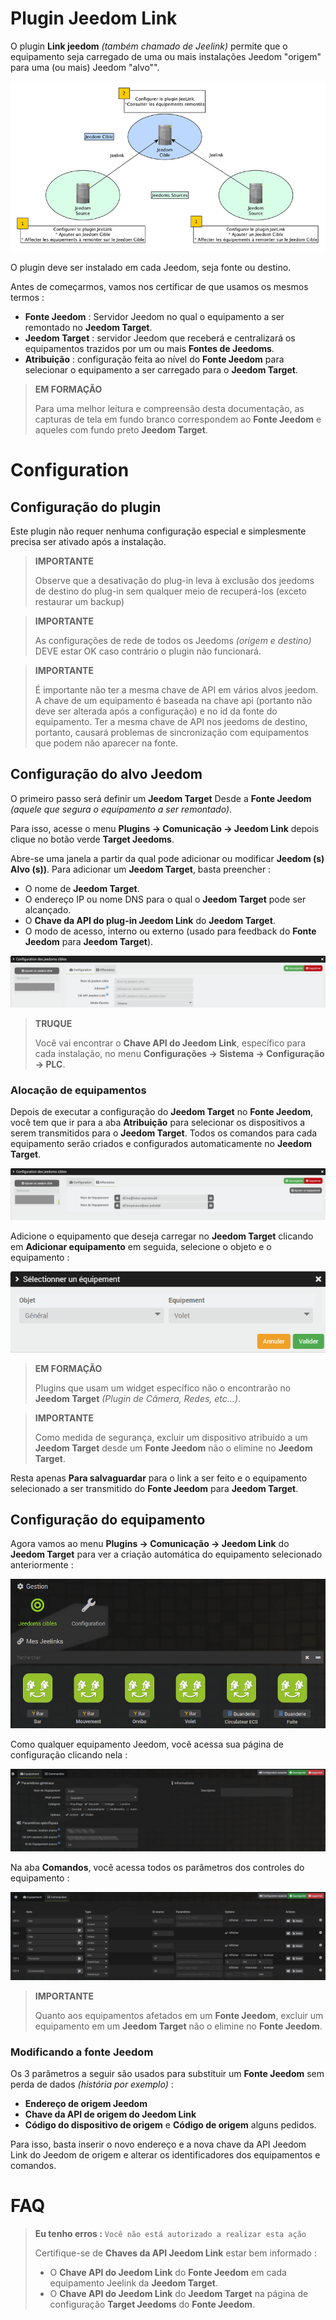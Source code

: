 # Plugin Jeedom Link

O plugin **Link jeedom** *(também chamado de Jeelink)* permite que o equipamento seja carregado de uma ou mais instalações Jeedom "origem" para uma (ou mais) Jeedom "alvo"".

![jeelink1](../images/jeelink1.png)

O plugin deve ser instalado em cada Jeedom, seja fonte ou destino.

Antes de começarmos, vamos nos certificar de que usamos os mesmos termos :
- **Fonte Jeedom** : Servidor Jeedom no qual o equipamento a ser remontado no **Jeedom Target**.
- **Jeedom Target** : servidor Jeedom que receberá e centralizará os equipamentos trazidos por um ou mais **Fontes de Jeedoms**.
- **Atribuição** : configuração feita ao nível do **Fonte Jeedom** para selecionar o equipamento a ser carregado para o **Jeedom Target**.

>**EM FORMAÇÃO**
>
>Para uma melhor leitura e compreensão desta documentação, as capturas de tela em fundo branco correspondem ao **Fonte Jeedom** e aqueles com fundo preto **Jeedom Target**.

# Configuration

## Configuração do plugin

Este plugin não requer nenhuma configuração especial e simplesmente precisa ser ativado após a instalação.

>**IMPORTANTE**
>
>Observe que a desativação do plug-in leva à exclusão dos jeedoms de destino do plug-in sem qualquer meio de recuperá-los (exceto restaurar um backup)

>**IMPORTANTE**
>
>As configurações de rede de todos os Jeedoms *(origem e destino)* DEVE estar OK caso contrário o plugin não funcionará.

>**IMPORTANTE**
>
>É importante não ter a mesma chave de API em vários alvos jeedom. A chave de um equipamento é baseada na chave api (portanto não deve ser alterada após a configuração) e no id da fonte do equipamento. Ter a mesma chave de API nos jeedoms de destino, portanto, causará problemas de sincronização com equipamentos que podem não aparecer na fonte.

## Configuração do alvo Jeedom

O primeiro passo será definir um **Jeedom Target** Desde a **Fonte Jeedom** *(aquele que segura o equipamento a ser remontado)*.

Para isso, acesse o menu **Plugins → Comunicação → Jeedom Link** depois clique no botão verde **Target Jeedoms**.

Abre-se uma janela a partir da qual pode adicionar ou modificar **Jeedom (s) Alvo (s))**. Para adicionar um **Jeedom Target**, basta preencher :

- O nome de **Jeedom Target**.
- O endereço IP ou nome DNS para o qual o **Jeedom Target** pode ser alcançado.
- O **Chave da API do plug-in Jeedom Link** do **Jeedom Target**.
- O modo de acesso, interno ou externo (usado para feedback do **Fonte Jeedom** para **Jeedom Target**).

![jeelink2](../images/jeelink2.png)

>**TRUQUE**
>
>Você vai encontrar o **Chave API do Jeedom Link**, específico para cada instalação, no menu **Configurações → Sistema → Configuração → PLC**.

### Alocação de equipamentos

Depois de executar a configuração do **Jeedom Target** no **Fonte Jeedom**, você tem que ir para a aba **Atribuição** para selecionar os dispositivos a serem transmitidos para o **Jeedom Target**. Todos os comandos para cada equipamento serão criados e configurados automaticamente no **Jeedom Target**.

![jeelink3](../images/jeelink3.png)

Adicione o equipamento que deseja carregar no **Jeedom Target** clicando em **Adicionar equipamento** em seguida, selecione o objeto e o equipamento :

![jeelink5](../images/jeelink5.png)

>**EM FORMAÇÃO**
>
>Plugins que usam um widget específico não o encontrarão no **Jeedom Target** *(Plugin de Câmera, Redes, etc…​)*.

>**IMPORTANTE**
>
>Como medida de segurança, excluir um dispositivo atribuído a um **Jeedom Target** desde um **Fonte Jeedom** não o elimine no **Jeedom Target**.

Resta apenas **Para salvaguardar** para o link a ser feito e o equipamento selecionado a ser transmitido do **Fonte Jeedom** para **Jeedom Target**.

## Configuração do equipamento

Agora vamos ao menu **Plugins → Comunicação → Jeedom Link** do **Jeedom Target** para ver a criação automática do equipamento selecionado anteriormente :

![jeelink4](../images/jeelink4.png)

Como qualquer equipamento Jeedom, você acessa sua página de configuração clicando nela :

![jeelink6](../images/jeelink6.png)

Na aba **Comandos**, você acessa todos os parâmetros dos controles do equipamento :

![jeelink7](../images/jeelink7.png)

>**IMPORTANTE**
>
>Quanto aos equipamentos afetados em um **Fonte Jeedom**, excluir um equipamento em um **Jeedom Target** não o elimine no **Fonte Jeedom**.

### Modificando a fonte Jeedom

Os 3 parâmetros a seguir são usados para substituir um **Fonte Jeedom** sem perda de dados *(história por exemplo)* :

-   **Endereço de origem Jeedom**
-   **Chave da API de origem do Jeedom Link**
-   **Código do dispositivo de origem** e **Código de origem** alguns pedidos.

Para isso, basta inserir o novo endereço e a nova chave da API Jeedom Link do Jeedom de origem e alterar os identificadores dos equipamentos e comandos.

# FAQ

>**Eu tenho erros :** `Você não está autorizado a realizar esta ação`
>
>Certifique-se de **Chaves da API Jeedom Link** estar bem informado :
>- O **Chave API do Jeedom Link** do **Fonte Jeedom** em cada equipamento Jeelink da **Jeedom Target**.
>- O **Chave API do Jeedom Link** do **Jeedom Target** na página de configuração **Target Jeedoms** do **Fonte Jeedom**.
